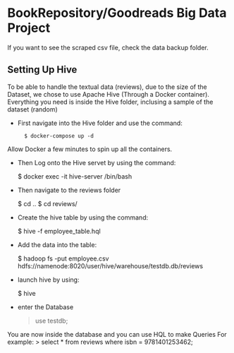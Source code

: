 # BookRepository/Goodreads Big Data Project

If you want to see the scraped csv file, check the data backup folder.

## Setting Up Hive
To be able to handle the textual data (reviews), due to the size of the Dataset, we chose to use Apache Hive (Through a Docker container).
Everything you need is inside the Hive folder, inclusing a sample of the dataset (random)

- First navigate into the Hive folder and use the command:
      
		$ docker-compose up -d

Allow Docker a few minutes to spin up all the containers. 

- Then Log onto the Hive servet by using the command:

    $ docker exec -it hive-server /bin/bash

- Then navigate to the reviews folder

    $ cd ..
    $ cd reviews/
    
- Create the hive table by using the command:

    $ hive -f employee_table.hql

- Add the data into the table:

    $ hadoop fs -put employee.csv hdfs://namenode:8020/user/hive/warehouse/testdb.db/reviews
    
- launch hive by using:
    
    $ hive
    
- enter the Database

    > use testdb;

You are now inside the database and you can use HQL to make Queries
For example:
    > select * from reviews where isbn = 9781401253462;

